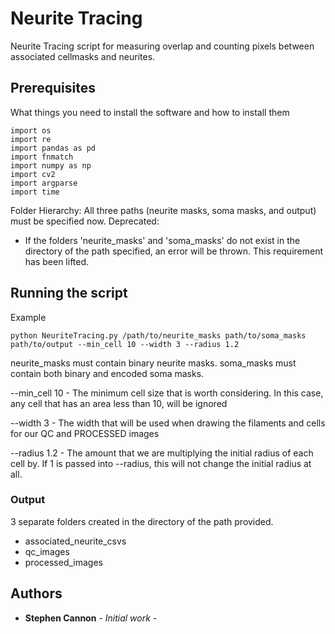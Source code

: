 # Neurite Tracing

Neurite Tracing script for measuring overlap and counting pixels between associated cellmasks and neurites.

## Prerequisites

What things you need to install the software and how to install them

```
import os
import re
import pandas as pd
import fnmatch
import numpy as np
import cv2
import argparse
import time
```

Folder Hierarchy:
All three paths (neurite masks, soma masks, and output) must be specified now.
Deprecated:
- If the folders 'neurite_masks' and 'soma_masks' do not exist in the directory of the path specified, an error will be thrown. This requirement has been lifted.

## Running the script
Example
```
python NeuriteTracing.py /path/to/neurite_masks path/to/soma_masks path/to/output --min_cell 10 --width 3 --radius 1.2
```

neurite_masks must contain binary neurite masks.
soma_masks must contain both binary and encoded soma masks.

--min_cell 10 - The minimum cell size that is worth considering. In this case, any cell that has an area less than 10, will be ignored

--width 3 - The width that will be used when drawing the filaments and cells for our QC and PROCESSED images

--radius 1.2 - The amount that we are multiplying the initial radius of each cell by. If 1 is passed into --radius, this will not change the initial radius at all.


### Output

3 separate folders created in the directory of the path provided.
- associated_neurite_csvs
- qc_images
- processed_images

## Authors

* **Stephen Cannon** - *Initial work* -
